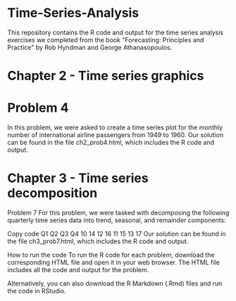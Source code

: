 # Time-Series-Analysis

This repository contains the R code and output for the time series analysis exercises we completed from the book "Forecasting: Principles and Practice" by Rob Hyndman and George Athanasopoulos.

# Chapter 2 - Time series graphics

# Problem 4
In this problem, we were asked to create a time series plot for the monthly number of international airline passengers from 1949 to 1960. Our solution can be found in the file ch2_prob4.html, which includes the R code and output.

# Chapter 3 - Time series decomposition
Problem 7
For this problem, we were tasked with decomposing the following quarterly time series data into trend, seasonal, and remainder components:

Copy code
Q1  Q2  Q3  Q4
10  14  12  16
11  15  13  17
Our solution can be found in the file ch3_prob7.html, which includes the R code and output.

How to run the code
To run the R code for each problem, download the corresponding HTML file and open it in your web browser. The HTML file includes all the code and output for the problem.

Alternatively, you can also download the R Markdown (.Rmd) files and run the code in RStudio.
